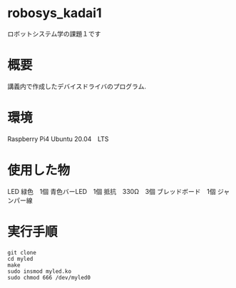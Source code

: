 # robosys_kadai1
ロボットシステム学の課題１です

# 概要
講義内で作成したデバイスドライバのプログラム. 

# 環境
Raspberry Pi4
Ubuntu 20.04　LTS

# 使用した物
LED 緑色　1個
青色バーLED　1個
抵抗　330Ω　3個
ブレッドボード　1個
ジャンパー線

# 実行手順
```
git clone　
cd myled
make
sudo insmod myled.ko
sudo chmod 666 /dev/myled0 
```
